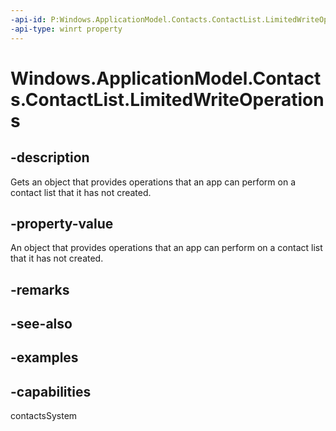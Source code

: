 ```yaml
---
-api-id: P:Windows.ApplicationModel.Contacts.ContactList.LimitedWriteOperations
-api-type: winrt property
---
```


<!-- Property syntax.
public ContactListLimitedWriteOperations LimitedWriteOperations { get; }
-->

# Windows.ApplicationModel.Contacts.ContactList.LimitedWriteOperations

## -description
Gets an object that provides operations that an app can perform on a contact list that it has not created.

## -property-value
An object that provides operations that an app can perform on a contact list that it has not created.

## -remarks

## -see-also

## -examples

## -capabilities
contactsSystem
